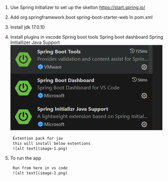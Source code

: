 1. Use Spring Initializer to set up the skelton
https://start.spring.io/

2. Add 
        <dependency>
			<groupId>org.springframework.boot</groupId>
			<artifactId>spring-boot-starter-web</artifactId>
		</dependency>
    In pom.xml
3. Install jdk 17.0.10

4. Install plugins in vscode
        Spring boot tools
        Spring boot dashboard
        Spring Initiallizer Java Support
        ![alt text](image.png)

        
        Extention pack for jav
        this will install below extentions
        ![alt text](image-1.png)

5. To run the app

        Run from here in vs code
        ![alt text](image-2.png)


